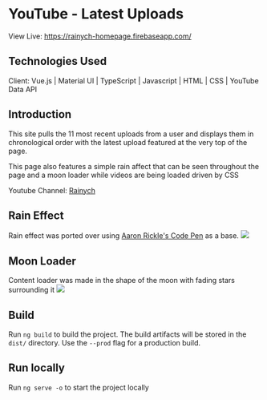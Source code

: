 # YouTube - Latest Uploads

View Live: https://rainych-homepage.firebaseapp.com/

## Technologies Used
Client:
Vue.js | Material UI | TypeScript | Javascript | HTML | CSS | YouTube Data API

## Introduction

This site pulls the 11 most recent uploads from a user and displays them in chronological order with the latest upload featured at the very top of the page.

This page also features a simple rain affect that can be seen throughout the page and a moon loader while videos are being loaded driven by CSS

Youtube Channel: [Rainych](https://www.youtube.com/channel/UCrrfJ_8kX6YyXE7F3pDJzEw)

## Rain Effect
Rain effect was ported over using [Aaron Rickle's Code Pen](https://codepen.io/arickle) as a base.
![](https://i.imgur.com/hGy6y24.gif)

## Moon Loader
Content loader was made in the shape of the moon with fading stars surrounding it
![](https://i.imgur.com/Gzep18q.gif)

## Build

Run `ng build` to build the project. The build artifacts will be stored in the `dist/` directory. Use the `--prod` flag for a production build.

## Run locally

Run `ng serve -o` to start the project locally
